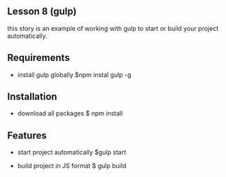 ##  Lesson 8 (gulp)
this story is an example of working with gulp to start or build your project automatically.

## Requirements
- install gulp globally 
  $npm instal gulp -g

## Installation
- download all packages
  $ npm install

## Features
- start project automatically
  $gulp start

-  build project in JS format
  $ gulp build
